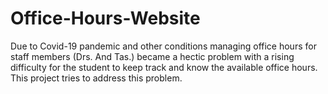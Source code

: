 # Office-Hours-Website
Due to Covid-19 pandemic and other conditions managing office hours for staff members (Drs. And Tas.) became a hectic problem with a rising difficulty for the student to keep track and know the available office hours. This project tries to address this problem.
